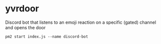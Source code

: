 # yvrdoor

Discord bot that listens to an emoji reaction on a specific (gated) channel and opens the door

```
pm2 start index.js --name discord-bot
```